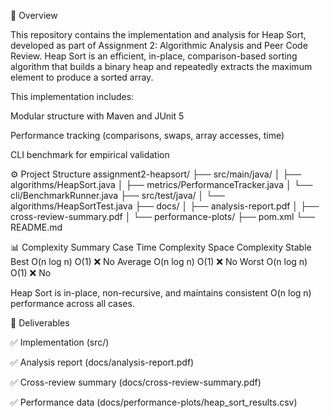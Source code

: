 🧩 Overview

This repository contains the implementation and analysis for Heap Sort, developed as part of Assignment 2: Algorithmic Analysis and Peer Code Review.
Heap Sort is an efficient, in-place, comparison-based sorting algorithm that builds a binary heap and repeatedly extracts the maximum element to produce a sorted array.

This implementation includes:

Modular structure with Maven and JUnit 5

Performance tracking (comparisons, swaps, array accesses, time)

CLI benchmark for empirical validation

⚙️ Project Structure
assignment2-heapsort/
├── src/main/java/
│   ├── algorithms/HeapSort.java
│   ├── metrics/PerformanceTracker.java
│   └── cli/BenchmarkRunner.java
├── src/test/java/
│   └── algorithms/HeapSortTest.java
├── docs/
│   ├── analysis-report.pdf
│   ├── cross-review-summary.pdf
│   └── performance-plots/
├── pom.xml
└── README.md

📊 Complexity Summary
Case	Time Complexity	Space Complexity	Stable
Best	O(n log n)	O(1)	❌ No
Average	O(n log n)	O(1)	❌ No
Worst	O(n log n)	O(1)	❌ No

Heap Sort is in-place, non-recursive, and maintains consistent O(n log n) performance across all cases.

📄 Deliverables

✅ Implementation (src/)

✅ Analysis report (docs/analysis-report.pdf)

✅ Cross-review summary (docs/cross-review-summary.pdf)

✅ Performance data (docs/performance-plots/heap_sort_results.csv)
